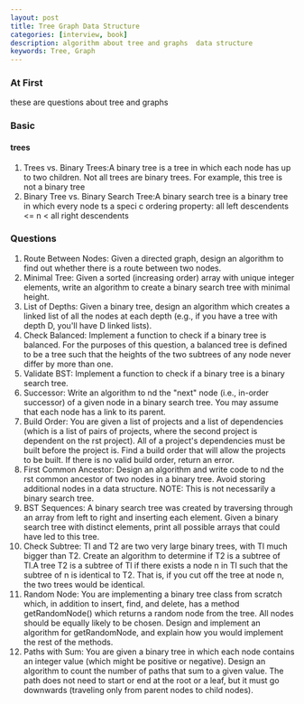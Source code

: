 ```yaml
---
layout: post
title: Tree Graph Data Structure 
categories: [interview, book]
description: algorithm about tree and graphs  data structure
keywords: Tree, Graph
---
```

### At First
these are questions about tree and graphs

### Basic
#### trees
1. Trees vs. Binary Trees:A binary tree is a tree in which each node has up to two children. Not all trees are binary trees. For example, this tree is not a binary tree
2. Binary Tree vs. Binary Search Tree:A binary search tree is a binary tree in which every node  ts a speci c ordering property: all left descendents <= n < all right descendents

### Questions
1. Route Between Nodes: Given a directed graph, design an algorithm to find out whether there is a route between two nodes.
2. Minimal Tree: Given a sorted (increasing order) array with unique integer elements, write an algorithm to create a binary search tree with minimal height.
3. List of Depths: Given a binary tree, design an algorithm which creates a linked list of all the nodes at each depth (e.g., if you have a tree with depth D, you'll have D linked lists).
4. Check Balanced: Implement a function to check if a binary tree is balanced. For the purposes of this question, a balanced tree is defined to be a tree such that the heights of the two subtrees of any node never differ by more than one.
5. Validate BST: Implement a function to check if a binary tree is a binary search tree.
6. Successor: Write an algorithm to  nd the "next" node (i.e., in-order successor) of a given node in a binary search tree. You may assume that each node has a link to its parent.
7. Build Order: You are given a list of projects and a list of dependencies (which is a list of pairs of projects, where the second project is dependent on the  rst project). All of a project's dependencies must be built before the project is. Find a build order that will allow the projects to be built. If there is no valid build order, return an error.
8. First Common Ancestor: Design an algorithm and write code to  nd the  rst common ancestor of two nodes in a binary tree. Avoid storing additional nodes in a data structure. NOTE: This is not necessarily a binary search tree.
9. BST Sequences: A binary search tree was created by traversing through an array from left to right and inserting each element. Given a binary search tree with distinct elements, print all possible arrays that could have led to this tree.
10. Check Subtree: Tl and T2 are two very large binary trees, with Tl much bigger than T2. Create an
algorithm to determine if T2 is a subtree of Tl.A tree T2 is a subtree of Tl if there exists a node n in Tl such that the subtree of n is identical to T2. That is, if you cut off the tree at node n, the two trees would be identical.
11. Random Node: You are implementing a binary tree class from scratch which, in addition to insert, find, and delete, has a method getRandomNode() which returns a random node from the tree. All nodes should be equally likely to be chosen. Design and implement an algorithm for getRandomNode, and explain how you would implement the rest of the methods.
12. Paths with Sum: You are given a binary tree in which each node contains an integer value (which might be positive or negative). Design an algorithm to count the number of paths that sum to a given value. The path does not need to start or end at the root or a leaf, but it must go downwards (traveling only from parent nodes to child nodes).
